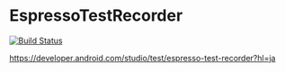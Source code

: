 # EspressoTestRecorder

[![Build Status](https://travis-ci.com/bassaer/EspressoTestRecorder.svg?branch=master)](https://travis-ci.com/bassaer/EspressoTestRecorder)

https://developer.android.com/studio/test/espresso-test-recorder?hl=ja
